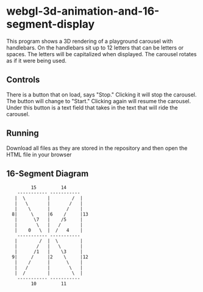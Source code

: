 # webgl-3d-animation-and-16-segment-display
This program shows a 3D rendering of a playground carousel with handlebars. On the handlebars sit up to 12 letters that can be letters or spaces. The letters will be capitalized when displayed. The carousel rotates as if it were being used.

## Controls
There is a button that on load, says "Stop." Clicking it will stop the carousel. The button will change to "Start." Clicking again will resume the carousel. Under this button is a text field that takes in the text that will ride the carousel.

## Running
Download all files as they are stored in the repository and then open the HTML file in your browser

## 16-Segment Diagram

             15         14
        ----------- -----------
       |  \        |        /  |
       |   \       |       /   |
       |    \      |      /    |
      8|     \     |6    /     |13
       |      \7   |    /5     |
       |       \   |   /       |
       |    0   \  |  /   4    |
        ----------- -----------
       |        /  |  \        |
       |       /   |   \       |
       |      /1   |    \3     |
      9|     /     |2    \     |12
       |    /      |      \    |
       |   /       |       \   |
       |  /        |        \  |
        ----------- -----------
             10         11
